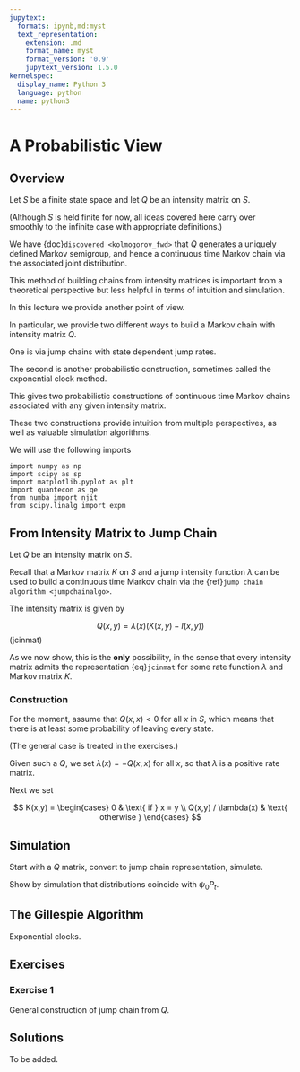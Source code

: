 ```yaml
---
jupytext:
  formats: ipynb,md:myst
  text_representation:
    extension: .md
    format_name: myst
    format_version: '0.9'
    jupytext_version: 1.5.0
kernelspec:
  display_name: Python 3
  language: python
  name: python3
---
```



# A Probabilistic View


## Overview

Let $S$ be a finite state space and let $Q$ be an intensity matrix on $S$.

(Although $S$ is held finite for now, all ideas covered here carry over
smoothly to the infinite case with appropriate definitions.)

We have {doc}`discovered <kolmogorov_fwd>` that $Q$ generates a uniquely
defined Markov semigroup, and hence a continuous time Markov chain via the
associated joint distribution.

This method of building chains from intensity matrices is important from a
theoretical perspective but less helpful in terms of intuition and simulation.

In this lecture we provide another point of view.

In particular, we provide two different ways to build a Markov chain with
intensity matrix $Q$.

One is via jump chains with state dependent jump rates.

The second is another probabilistic construction, sometimes called the
exponential clock method.

This gives two probabilistic constructions of continuous time Markov chains
associated with any given intensity matrix.

These two constructions provide intuition from multiple perspectives, as well
as valuable simulation algorithms.


We will use the following imports

```{code-cell} ipython3
import numpy as np
import scipy as sp
import matplotlib.pyplot as plt
import quantecon as qe
from numba import njit
from scipy.linalg import expm
```


## From Intensity Matrix to Jump Chain

Let $Q$ be an intensity matrix on $S$.

Recall that a Markov matrix $K$ on $S$ and a jump intensity function $\lambda$
can be used to build a continuous time Markov chain via the {ref}`jump chain algorithm <jumpchainalgo>`.

The intensity matrix is given by 

$$
    Q(x, y) = \lambda(x) (K(x, y) - I(x, y))
$$ (jcinmat)

As we now show, this is the **only** possibility, in the sense that every intensity
matrix admits the representation {eq}`jcinmat` for some rate function $\lambda$ and Markov matrix $K$.


### Construction 

For the moment, assume that $Q(x, x) < 0$ for all $x$ in $S$, which means that
there is at least some probability of leaving every state.

(The general case is treated in the exercises.)

Given such a $Q$, we set $\lambda(x) = -Q(x, x)$ for all $x$, so that
$\lambda$ is a positive rate matrix.

Next we set 

$$
    K(x,y) = 
    \begin{cases}
        0 & \text{ if } x = y
        \\
        Q(x,y) / \lambda(x) & \text{ otherwise } 
    \end{cases}
$$



## Simulation

Start with a $Q$ matrix, convert to jump chain representation, simulate.

Show by simulation that distributions coincide with $\psi_0 P_t$.






## The Gillespie Algorithm

Exponential clocks.




## Exercises

### Exercise 1

General construction of jump chain from $Q$.


## Solutions

To be added.
